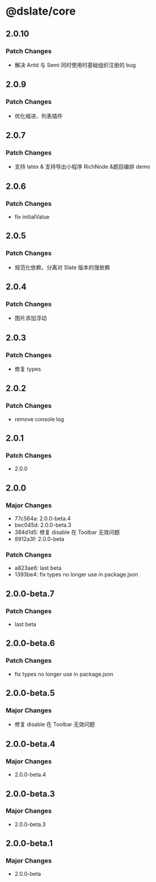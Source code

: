 # @dslate/core

## 2.0.10

### Patch Changes

- 解决 Antd 与 Semi 同时使用时基础组织注册的 bug

## 2.0.9

### Patch Changes

- 优化缩进、列表插件

## 2.0.7

### Patch Changes

- 支持 latex & 支持导出小程序 RichNode &题目编排 demo

## 2.0.6

### Patch Changes

- fix initialValue

## 2.0.5

### Patch Changes

- 规范化依赖，分离对 Slate 版本的强依赖

## 2.0.4

### Patch Changes

- 图片添加浮动

## 2.0.3

### Patch Changes

- 修复 types

## 2.0.2

### Patch Changes

- remove console log

## 2.0.1

### Patch Changes

- 2.0.0

## 2.0.0

### Major Changes

- 77c564a: 2.0.0-beta.4
- bec045d: 2.0.0-beta.3
- 384d1d5: 修复 disable 在 Toolbar 无效问题
- 8912a3f: 2.0.0-beta

### Patch Changes

- a823ae6: last beta
- 1393be4: fix types no longer use in package.json

## 2.0.0-beta.7

### Patch Changes

- last beta

## 2.0.0-beta.6

### Patch Changes

- fix types no longer use in package.json

## 2.0.0-beta.5

### Major Changes

- 修复 disable 在 Toolbar 无效问题

## 2.0.0-beta.4

### Major Changes

- 2.0.0-beta.4

## 2.0.0-beta.3

### Major Changes

- 2.0.0-beta.3

## 2.0.0-beta.1

### Major Changes

- 2.0.0-beta
